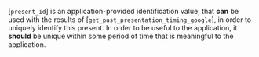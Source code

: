 [`present_id`] is an application-provided identification value, that
 **can**  be used with the results of
[`get_past_presentation_timing_google`], in order to uniquely identify
this present.
In order to be useful to the application, it  **should**  be unique within
some period of time that is meaningful to the application.